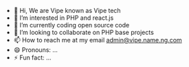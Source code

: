 - 👋 Hi, We are  Vipe known as Vipe tech 
- 👀 I’m interested in PHP and react.js
- 🌱 I’m currently coding open source code
- 💞️ I’m looking to collaborate on PHP base projects
- 📫 How to reach me at my email admin@vipe.name.ng.com
- 😄 Pronouns: ...
- ⚡ Fun fact: ...

<!---
Godslovet/Godslovet is a ✨ special ✨ repository because its `README.md` (this file) appears on your GitHub profile.
You can click the Preview link to take a look at your changes.
--->
